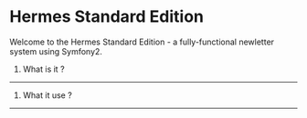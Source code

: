 Hermes Standard Edition
========================

Welcome to the Hermes Standard Edition - a fully-functional newletter system using Symfony2.

1) What is it ?
--------------------------------

1) What it use ?
--------------------------------
